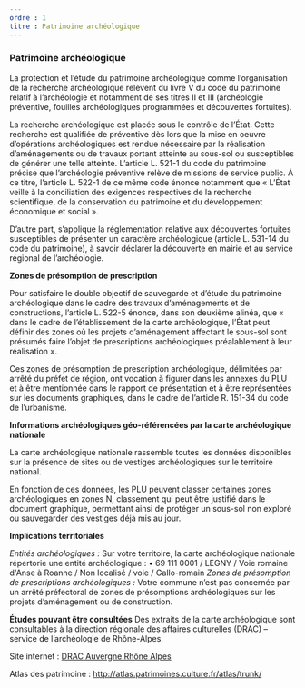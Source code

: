```yaml
---
ordre : 1
titre : Patrimoine archéologique
---
```

### Patrimoine archéologique

La protection et l’étude du patrimoine archéologique comme l’organisation de la recherche archéologique
relèvent du livre V du code du patrimoine relatif à l’archéologie et notamment de ses titres II et III
(archéologie préventive, fouilles archéologiques programmées et découvertes fortuites).

La recherche archéologique est placée sous le contrôle de l’État. Cette recherche est qualifiée de
préventive dès lors que la mise en oeuvre d’opérations archéologiques est rendue nécessaire par la
réalisation d’aménagements ou de travaux portant atteinte au sous-sol ou susceptibles de générer une
telle atteinte. L’article L. 521-1 du code du patrimoine précise que l’archéologie préventive relève de
missions de service public. À ce titre, l’article L. 522-1 de ce même code énonce notamment que « L’État
veille à la conciliation des exigences respectives de la recherche scientifique, de la conservation du
patrimoine et du développement économique et social ».

D’autre part, s’applique la réglementation relative aux découvertes fortuites susceptibles de présenter un
caractère archéologique (article L. 531-14 du code du patrimoine), à savoir déclarer la découverte en
mairie et au service régional de l’archéologie.

**Zones de présomption de prescription**

Pour satisfaire le double objectif de sauvegarde et d’étude du patrimoine archéologique dans le cadre des
travaux d’aménagements et de constructions, l’article L. 522-5 énonce, dans son deuxième alinéa, que
« dans le cadre de l’établissement de la carte archéologique, l’État peut définir des zones où les projets
d’aménagement affectant le sous-sol sont présumés faire l’objet de prescriptions archéologiques
préalablement à leur réalisation ».

Ces zones de présomption de prescription archéologique, délimitées par arrêté du préfet de région, ont
vocation à figurer dans les annexes du PLU et à être mentionnée dans le rapport de présentation et à être
représentées sur les documents graphiques, dans le cadre de l’article R. 151-34 du code de l’urbanisme.

**Informations archéologiques géo-référencées par la carte archéologique nationale**

La carte archéologique nationale rassemble toutes les données disponibles sur la présence de sites ou de
vestiges archéologiques sur le territoire national.

En fonction de ces données, les PLU peuvent classer certaines zones archéologiques en zones N,
classement qui peut être justifié dans le document graphique, permettant ainsi de protéger un sous-sol non
exploré ou sauvegarder des vestiges déjà mis au jour.

**Implications territoriales**

*Entités archéologiques :*
Sur votre territoire, la carte archéologique nationale répertorie une entité archéologique :
• 69 111 0001 / LEGNY / Voie romaine d'Anse à Roanne / Non localisé / voie / Gallo-romain
*Zones de présomption de prescriptions archéologiques :*
Votre commune n’est pas concernée par un arrêté préfectoral de zones de présomptions archéologiques
sur les projets d’aménagement ou de construction.

**Études pouvant être consultées**
Des extraits de la carte archéologique sont consultables à la direction régionale des affaires culturelles
(DRAC) – service de l’archéologie de Rhône-Alpes.

Site internet : [DRAC Auvergne Rhône Alpes](https://www.culture.gouv.fr/Regions/Drac-Auvergne-Rhone-Alpes/Pole-Architecture-et-patrimoines/Service-regional-de-l-archeologie)

Atlas des patrimoine : http://atlas.patrimoines.culture.fr/atlas/trunk/

